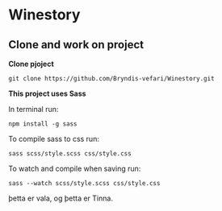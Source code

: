 # Winestory

## Clone and work on project

**Clone pjoject**

`git clone https://github.com/Bryndis-vefari/Winestory.git`

**This project uses Sass**

In terminal run:

`npm install -g sass`

To compile sass to css run:

`sass scss/style.scss css/style.css`

To watch and compile when saving run:

`sass --watch scss/style.scss css/style.css`

þetta er vala, og þetta er Tinna.
